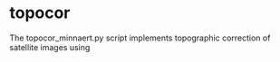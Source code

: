 # topocor
The topocor_minnaert.py script implements topographic correction of satellite images using 
